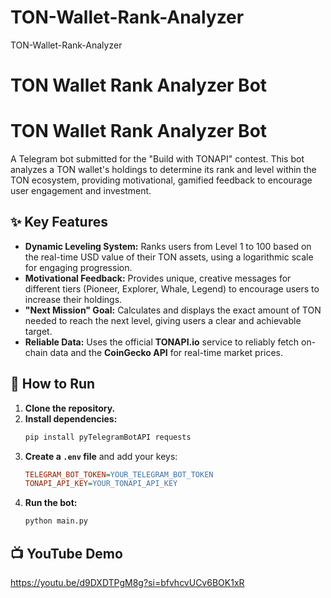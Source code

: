 # TON-Wallet-Rank-Analyzer
TON-Wallet-Rank-Analyzer
# TON Wallet Rank Analyzer Bot

# TON Wallet Rank Analyzer Bot

A Telegram bot submitted for the "Build with TONAPI" contest. This bot analyzes a TON wallet's holdings to determine its rank and level within the TON ecosystem, providing motivational, gamified feedback to encourage user engagement and investment.

## ✨ Key Features

- **Dynamic Leveling System:** Ranks users from Level 1 to 100 based on the real-time USD value of their TON assets, using a logarithmic scale for engaging progression.
- **Motivational Feedback:** Provides unique, creative messages for different tiers (Pioneer, Explorer, Whale, Legend) to encourage users to increase their holdings.
- **"Next Mission" Goal:** Calculates and displays the exact amount of TON needed to reach the next level, giving users a clear and achievable target.
- **Reliable Data:** Uses the official **TONAPI.io** service to reliably fetch on-chain data and the **CoinGecko API** for real-time market prices.

## 🚀 How to Run

1.  **Clone the repository.**
2.  **Install dependencies:**
    ```bash
    pip install pyTelegramBotAPI requests
    ```
3.  **Create a `.env` file** and add your keys:
    ```ini
    TELEGRAM_BOT_TOKEN=YOUR_TELEGRAM_BOT_TOKEN
    TONAPI_API_KEY=YOUR_TONAPI_API_KEY
    ```
4.  **Run the bot:**
    ```bash
    python main.py
    ```

## 📺 YouTube Demo

https://youtu.be/d9DXDTPgM8g?si=bfvhcvUCv6BOK1xR
